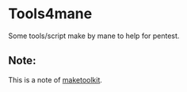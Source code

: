 # Tools4mane

Some tools/script make by mane to help for pentest.

## Note:

This is a note of [maketoolkit](https://github.com/manesec/maketoolkit).
